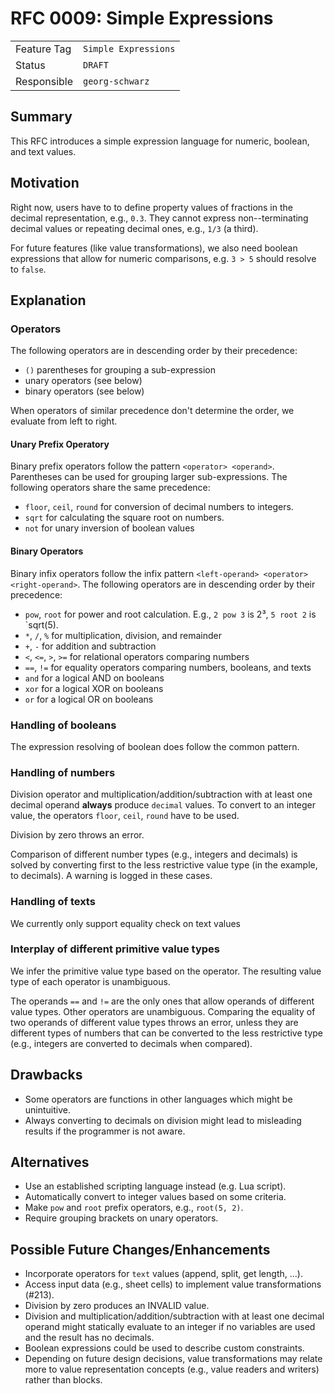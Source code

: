 <!--
SPDX-FileCopyrightText: 2023 Friedrich-Alexander-Universitat Erlangen-Nurnberg

SPDX-License-Identifier: AGPL-3.0-only
-->

# RFC 0009: Simple Expressions

| | |
|---|---|
| Feature Tag | `Simple Expressions` | 
| Status | `DRAFT` | <!-- Possible values: DRAFT, DISCUSSION, ACCEPTED, REJECTED -->
| Responsible | `georg-schwarz` | <!-- TODO: assign yourself as main driver of this RFC -->
<!-- 
  Status Overview:
  - DRAFT: The RFC is not ready for a review and currently under change. Feel free to already ask for feedback on the structure and contents at this stage.
  - DISCUSSION: The RFC is open for discussion. Usually, we open a PR to trigger discussions.
  - ACCEPTED: The RFC was accepted. Create issues to prepare implementation of the RFC.
  - REJECTED: The RFC was rejected. If another revision emerges, switch to status DRAFT.
-->

## Summary

This RFC introduces a simple expression language for numeric, boolean, and text values.

## Motivation

Right now, users have to to define property values of fractions in the decimal representation, e.g., `0.3`. They cannot express non--terminating decimal values or repeating decimal ones, e.g., `1/3` (a third). 

For future features (like value transformations), we also need boolean expressions that allow for numeric comparisons, e.g. `3 > 5` should resolve to `false`.

## Explanation

### Operators

The following operators are in descending order by their precedence:
- `()` parentheses for grouping a sub-expression
- unary operators (see below)
- binary operators (see below)

When operators of similar precedence don't determine the order, we evaluate from left to right.

#### Unary Prefix Operatory
Binary prefix operators follow the pattern `<operator> <operand>`. Parentheses can be used for grouping larger sub-expressions.
The following operators share the same precedence:
- `floor`, `ceil`, `round` for conversion of decimal numbers to integers.
- `sqrt` for calculating the square root on numbers.
- `not` for unary inversion of boolean values

#### Binary Operators
Binary infix operators follow the infix pattern `<left-operand> <operator> <right-operand>`.
The following operators are in descending order by their precedence:
- `pow`, `root` for power and root calculation. E.g., `2 pow 3` is 2³, `5 root 2` is `sqrt(5).
- `*`, `/`, `%` for multiplication, division, and remainder
- `+`, `-` for addition and subtraction
- `<`, `<=`, `>`, `>=` for relational operators comparing numbers
- `==`, `!=` for equality operators comparing numbers, booleans, and texts
- `and` for a logical AND on booleans
- `xor` for a logical XOR on booleans
- `or` for a logical OR on booleans


### Handling of booleans

The expression resolving of boolean does follow the common pattern. 


### Handling of numbers

Division operator and multiplication/addition/subtraction with at least one decimal operand  **always** produce `decimal` values. To convert to an integer value, the operators `floor`, `ceil`, `round` have to be used.

Division by zero throws an error.

Comparison of different number types (e.g., integers and decimals) is solved by converting first to the less restrictive value type (in the example, to decimals). A warning is logged in these cases.

### Handling of texts

We currently only support equality check on text values


### Interplay of different primitive value types

We infer the primitive value type based on the operator. The resulting value type of each operator is unambiguous. 

The operands `==` and `!=` are the only ones that allow operands of different value types. Other operators are unambiguous. Comparing the equality of two operands of different value types throws an error, unless they are different types of numbers that can be converted to the less restrictive type (e.g., integers are converted to decimals when compared).  


## Drawbacks

- Some operators are functions in other languages which might be unintuitive.
- Always converting to decimals on division might lead to misleading results if the programmer is not aware.

## Alternatives

- Use an established scripting language instead (e.g. Lua script).
- Automatically convert to integer values based on some criteria.
- Make `pow` and `root` prefix operators, e.g., `root(5, 2)`.
- Require grouping brackets on unary operators.

## Possible Future Changes/Enhancements

- Incorporate operators for `text` values (append, split, get length, ...).
- Access input data (e.g., sheet cells) to implement value transformations (#213).
- Division by zero produces an INVALID value.
- Division and multiplication/addition/subtraction with at least one decimal operand might statically evaluate to an integer if no variables are used and the result has no decimals.
- Boolean expressions could be used to describe custom constraints.
- Depending on future design decisions, value transformations may relate more to value representation concepts (e.g., value readers and writers) rather than blocks.
